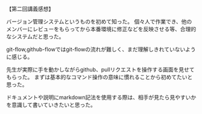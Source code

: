 【第二回講義感想】

バージョン管理システムというものを初めて知った。
個々人で作業でき、他のメンバーにレビューをもらってから本番環境に修正などを反映させる等、合理的なシステムだと思った。

git-flow,github-flowではgit-flowの流れが難しく、まだ理解しきれていないように感じる。


先生が実際に手を動かしながらgithub、pullリクエストを操作する画面を見せてもらった。
まずは基本的なコマンド操作の意味に慣れることから初めてたいと思った。


ドキュメントや説明にmarkdown記法を使用する際は、相手が見たら見やすいかを意識して書いていきたいと思った。